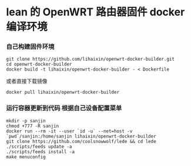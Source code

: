 # lean 的 OpenWRT 路由器固件 docker 编译环境

### 自己构建固件环境

```
git clone https://github.com/lihaixin/openwrt-docker-builder.git
cd openwrt-docker-builder
docker build -t lihaixin/openwrt-docker-builder - < Dockerfile
```
或者直接下载镜像
```
docker pull lihaixin/openwrt-docker-builder
```

### 运行容器更新到代码 根据自己设备配置菜单

```
mkdir -p sanjin
chmod +777 -R sanjin
docker run --rm -it --user `id -u` --net=host -v `pwd`/sanjin:/home/sanjin lihaixin/openwrt-docker-builder
git clone https://github.com/coolsnowwolf/lede && cd lede
./scripts/feeds update -a 
./scripts/feeds install -a
make menuconfig 
```

